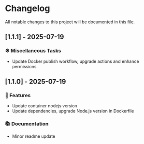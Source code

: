 # Changelog

All notable changes to this project will be documented in this file.

## [1.1.1] - 2025-07-19

### ⚙️ Miscellaneous Tasks

- Update Docker publish workflow, upgrade actions and enhance permissions

## [1.1.0] - 2025-07-19

### 🚀 Features

- Update container nodejs version
- Update dependencies, upgrade Node.js version in Dockerfile

### 📚 Documentation

- Minor readme update

